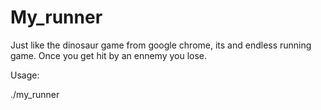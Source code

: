 # My_runner
Just like the dinosaur game from google chrome, its and endless running game.
Once you get hit by an ennemy you lose.

Usage:

./my_runner
